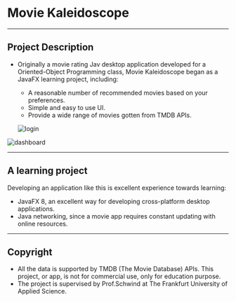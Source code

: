 # Movie Kaleidoscope

------

## Project Description 

- Originally a movie rating Jav desktop application developed for a Oriented-Object Programming class, Movie Kaleidoscope began as a JavaFX learning project, including:

  - A reasonable number of recommended movies based on your preferences.
  - Simple and easy to use UI.
  - Provide a wide range of movies gotten from TMDB APIs.

  

  ![login](D:\OneDrive\Desktop\login.png)



![dashboard](D:\OneDrive\Desktop\dashboard.png)

------

## A learning project

Developing an application like this is excellent experience towards learning:

- JavaFX 8, an excellent way for developing cross-platform desktop applications.
- Java networking, since a movie app requires constant updating with online resources. 

------

## Copyright 

- All the data is supported by TMDB (The Movie Database) APIs. This project, or app, is not for commercial use, only for education purpose.
- The project is supervised by Prof.Schwind at The Frankfurt University of Applied Science. 

